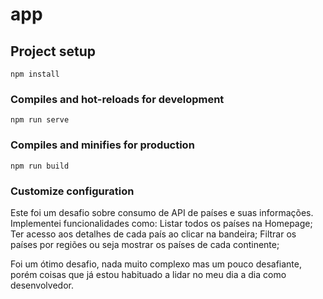 # app

## Project setup
```
npm install
```

### Compiles and hot-reloads for development
```
npm run serve
```

### Compiles and minifies for production
```
npm run build
```

### Customize configuration
Este foi um desafio sobre consumo de API de países e suas informações. Implementei funcionalidades como:
Listar todos os países na Homepage;
Ter acesso aos detalhes de cada país ao clicar na bandeira;
Filtrar os países por regiões ou seja mostrar os países de cada continente;

Foi um ótimo desafio, nada muito complexo mas um pouco desafiante, porém coisas que já estou habituado a lidar no meu dia a dia como desenvolvedor.
